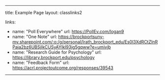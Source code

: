 ---
title: Example Page
layout: classlinks2

links:
  - name: "Poll Everywhere"
    url: https://PollEv.com/logan9
  - name: "One Note"
    url: https://brockportsuny-my.sharepoint.com/:o:/g/personal/lrath_brockport_edu/Es0l3XdRCtZInRPaja2bz6UBSjIkCUSyAYlkI93jg5gqww?e=umivjb
  - name: "Research Guide for Psychology"
  	url: https://library.brockport.edu/psychology
  - name: "Feedback Form"
    url: https://acrl.projectoutcome.org/responses/39543
 ---
